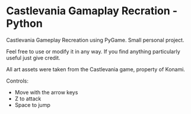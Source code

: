 # Castlevania Gamaplay Recration - Python

Castlevania Gameplay Recreation using PyGame. Small personal project.

Feel free to use or modify it in any way. If you find anything particularly useful just give credit.

All art assets were taken from the Castlevania game, property of Konami.


Controls:
* Move with the arrow keys
* Z to attack
* Space to jump

